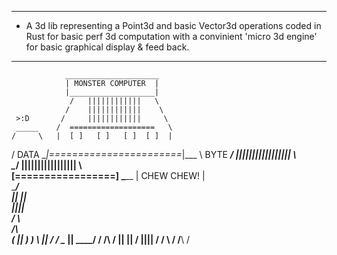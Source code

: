 -----------------------------------------------------------------------------
- A 3d lib representing a Point3d and basic Vector3d operations coded in Rust
  for basic perf 3d computation with a convinient 'micro 3d engine' 
  for basic graphical display & feed back.
-----------------------------------------------------------------------------
                _____________________
                | MONSTER COMPUTER  |
                |___________________|
                 /   ||||||||||||   \
                /    ||||||||||||    \
     >:D       /     ||||||||||||     \
     _____    /  ===================   \
    /     \   |  [ ]   [ ]   [ ]  [ ]  |    
   / DATA  \__|=======================_|___
   \ BYTE   ___/   |||||||||||||||||   \   \
    \______/       |||||||||||||||||    \   \
                  [=================]    \___\__
                  |     CHEW CHEW!      |        \
                  \_____________________/         \
                        ||       ||                \
                        ||_______||                 \
                        /         \                  \
                      /____________\                  \
                     (       ||       )                 )
                      \      ||      /                 /
                       \____ || ____/                 /
                            /__\                     /
                           ||  ||                   /
                           ||__||                  /
                          /      \                /
                         /________\              /
